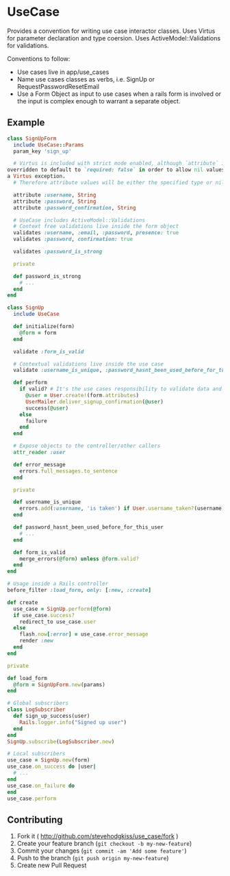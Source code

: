 # UseCase

Provides a convention for writing use case interactor classes. Uses Virtus for parameter declaration and type coersion. Uses ActiveModel::Validations for validations.

Conventions to follow:

- Use cases live in app/use_cases
- Name use cases classes as verbs, i.e. SignUp or RequestPasswordResetEmail
- Use a Form Object as input to use cases when a rails form is involved or the input is complex enough to warrant a separate object.

## Example

```ruby
class SignUpForm
  include UseCase::Params
  param_key 'sign_up'

  # Virtus is included with strict mode enabled, although `attribute` is
overridden to default to `required: false` in order to allow nil values without
a Virtus exception.
  # Therefore attribute values will be either the specified type or nil

  attribute :username, String
  attribute :password, String
  attribute :password_confirmation, String

  # UseCase includes ActiveModel::Validations
  # Context free validations live inside the form object
  validates :username, :email, :password, presence: true
  validates :password, confirmation: true

  validates :password_is_strong

  private

  def password_is_strong
    # ...
  end
end

class SignUp
  include UseCase

  def initialize(form)
    @form = form
  end

  validate :form_is_valid

  # Contextual validations live inside the use case
  validate :username_is_unique, :password_hasnt_been_used_before_for_this_user

  def perform
    if valid? # It's the use cases responsibility to validate data and handle the invalid scenario
      @user = User.create!(form.attributes)
      UserMailer.deliver_signup_confirmation(@user)
      success(@user)
    else
      failure
    end
  end

  # Expose objects to the controller/other callers
  attr_reader :user

  def error_message
    errors.full_messages.to_sentence
  end

  private

  def username_is_unique
    errors.add(:username, 'is taken') if User.username_taken?(username)
  end

  def password_hasnt_been_used_before_for_this_user
    # ...
  end

  def form_is_valid
    merge_errors(@form) unless @form.valid?
  end
end

# Usage inside a Rails controller
before_filter :load_form, only: [:new, :create]

def create
  use_case = SignUp.perform(@form)
  if use_case.success?
    redirect_to use_case.user
  else
    flash.now[:error] = use_case.error_message
    render :new
  end
end

private

def load_form
  @form = SignUpForm.new(params)
end

# Global subscribers
class LogSubscriber
  def sign_up_success(user)
    Rails.logger.info("Signed up user")
  end
end
SignUp.subscribe(LogSubscriber.new)

# Local subscribers
use_case = SignUp.new(form)
use_case.on_success do |user|
  # ...
end
use_case.on_failure do
end
use_case.perform
```

## Contributing

1. Fork it ( http://github.com/stevehodgkiss/use_case/fork )
2. Create your feature branch (`git checkout -b my-new-feature`)
3. Commit your changes (`git commit -am 'Add some feature'`)
4. Push to the branch (`git push origin my-new-feature`)
5. Create new Pull Request

